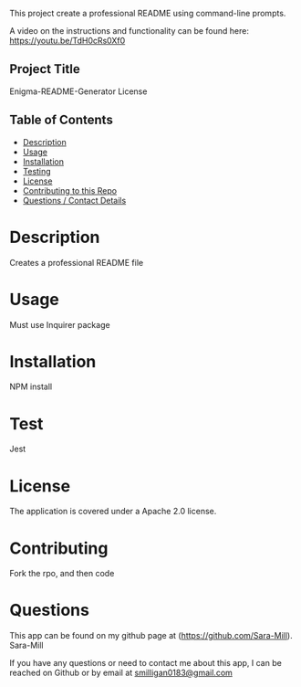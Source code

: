 This project create a professional README using command-line prompts.

A video on the instructions and functionality can be found here: https://youtu.be/TdH0cRs0Xf0

## Project Title
Enigma-README-Generator
License

## Table of Contents
  * [Description](#description)
  * [Usage](#usage)
  * [Installation](#installation)
  * [Testing](#test)
  * [License](#license)
  * [Contributing to this Repo](#contributing)
  * [Questions / Contact Details](#questions)

# Description
Creates a professional README file


# Usage
Must use Inquirer package


# Installation
NPM install


# Test
Jest


# License
The application is covered under a Apache 2.0 license.


# Contributing
Fork the rpo, and then code


# Questions
This app can be found on my github page at (https://github.com/Sara-Mill). Sara-Mill

If you have any questions or need to contact me about this app, I can be reached on Github or by email at smilligan0183@gmail.com